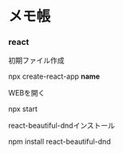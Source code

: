# メモ帳

### react

初期ファイル作成

npx create-react-app **name**

WEBを開く

npx start

react-beautiful-dndインストール

npm install react-beautiful-dnd
